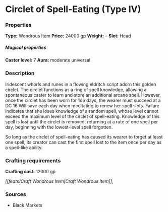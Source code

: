 ﻿---
Title: "Circlet of Spell-Eating (Type IV)"
Type: "Wondrous Item"
Price: "24000 gp"
Weight: "–"
Slot: "Head"
Caster level: "7"
Aura: "moderate universal"
Description: |
  "Iridescent whorls and runes in a flowing eldritch script adorn this golden circlet. The circlet functions as a _ring of spell knowledge_, allowing a spontaneous caster to learn and store an additional arcane spell. However, once the circlet has been worn for 1d6 days, the wearer must succeed at a DC 16 Will save each day when meditating to renew her spell slots. Failure indicates that she loses knowledge of a random spell, whose level cannot exceed the maximum level of the _circlet of spell-eating_. Knowledge of this spell is lost until the circlet is removed, returning at a rate of one spell per day, beginning with the lowest-level spell forgotten.
  So long as the _circlet of spell-eating_ has caused its wearer to forget at least one spell, its creator can cast the first spell lost to the item once per day as a spell-like ability."
Crafting cost: "12000 gp"
Sources: "['Black Markets']"
---

# Circlet of Spell-Eating (Type IV)

### Properties

**Type:** Wondrous Item **Price:** 24000 gp **Weight:** – **Slot:** Head

##### Magical properties

**Caster level:** 7 **Aura:** moderate universal

### Description

Iridescent whorls and runes in a flowing eldritch script adorn this golden circlet. The circlet functions as a ring of spell knowledge, allowing a spontaneous caster to learn and store an additional arcane spell. However, once the circlet has been worn for 1d6 days, the wearer must succeed at a DC 16 Will save each day when meditating to renew her spell slots. Failure indicates that she loses knowledge of a random spell, whose level cannot exceed the maximum level of the circlet of spell-eating. Knowledge of this spell is lost until the circlet is removed, returning at a rate of one spell per day, beginning with the lowest-level spell forgotten.

So long as the circlet of spell-eating has caused its wearer to forget at least one spell, its creator can cast the first spell lost to the item once per day as a spell-like ability.

### Crafting requirements

**Crafting cost:** 12000 gp

_[[feats/Craft Wondrous Item|Craft Wondrous Item]]_,

### Sources

* Black Markets